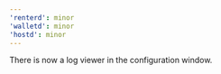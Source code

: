 ```yaml
---
'renterd': minor
'walletd': minor
'hostd': minor
---
```


There is now a log viewer in the configuration window.
